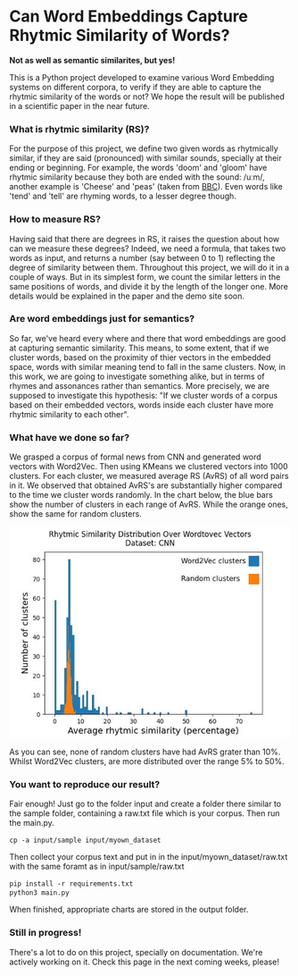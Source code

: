 # Can Word Embeddings Capture Rhytmic Similarity of Words?

**Not as well as semantic similarites, but yes!**

This is a Python project developed to examine various Word Embedding systems on different corpora, to verify if they are able to capture the rhytmic similarity of the words or not? We hope the result will be published in a scientific paper in the near future.

### What is rhytmic similarity (RS)?
For the purpose of this project, we define two given words as rhytmically similar, if they are said (pronounced) with similar sounds, specially at their ending or beginning. For example, the words 'doom' and 'gloom' have rhytmic similarity because they both are ended with the sound: /uːm/, another example is 'Cheese' and 'peas' (taken from [BBC](https://www.bbc.co.uk/bitesize/topics/zjhhvcw/articles/zqjgrdm)). Even words like 'tend' and 'tell' are rhyming words, to a lesser degree though.

### How to measure RS?
Having said that there are degrees in RS, it raises the question about how can we measure these degrees? Indeed, we need a formula, that takes two words as input, and returns a number (say between 0 to 1) reflecting the degree of similarity between them. Throughout this project, we will do it in a couple of ways. But in its simplest form, we count the similar letters in the same positions of words, and divide it by the length of the longer one. More details would be explained in the paper and the demo site soon.

### Are word embeddings just for semantics?
So far, we've heard every where and there that word embeddings are good at capturing semantic similarity. This means, to some extent, that if we cluster words, based on the proximity of thier vectors in the embedded space, words with similar meaning tend to fall in the same clusters. Now, in this work, we are going to investigate something alike, but in terms of rhymes and assonances rather than semantics. More precisely, we are supposed to investigate this hypothesis: "If we cluster words of a corpus based on their embedded vectors, words inside each cluster have more rhytmic similarity to each other".

### What have we done so far?
We grasped a corpus of formal news from CNN and generated word vectors with Word2Vec. Then using KMeans we clustered vectors into 1000 clusters. For each cluster, we measured average RS (AvRS) of all word pairs in it. We observed that obtained AvRS's are substantially higher compared to the time we cluster words randomly. In the chart below, the blue bars show the number of clusters in each range of AvRS. While the orange ones, show the same for random clusters. 


![WordToVec chart over CNN Dataset](output/cnn/reports/WordToVec.jpg)


As you can see, none of random clusters have had AvRS grater than 10%. Whilst Word2Vec clusters, are more distributed over the range 5% to 50%.

### You want to reproduce our result?
Fair enough! Just go to the folder input and create a folder there similar to the sample folder, containing a raw.txt file which is your corpus. Then run the main.py.

```
cp -a input/sample input/myown_dataset
```
Then collect your corpus text and put in in the input/myown_dataset/raw.txt with the same foramt as in input/sample/raw.txt
```
pip install -r requirements.txt
python3 main.py
```

When finished, appropriate charts are stored in the output folder.

### Still in progress!
There's a lot to do on this project, specially on documentation. We're actively working on it. Check this page in the next coming weeks, please!